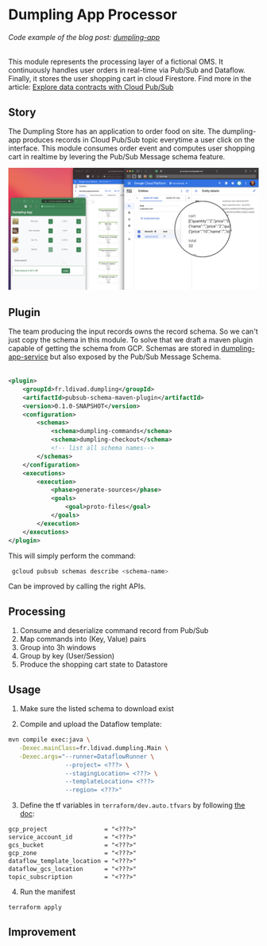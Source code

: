 # Dumpling App Processor

###### Code example of the blog post: [dumpling-app](../)

This module represents the processing layer of a fictional OMS. It continuously handles user orders
in real-time via Pub/Sub and Dataflow. Finally, it stores the user shopping cart in cloud Firestore.
Find more in the
article: [Explore data contracts with Cloud Pub/Sub](https://blog.loicmdivad.com/posts/2020/04/explore-data-contracts-with-cloud-pub-sub)

## Story

The Dumpling Store has an application to order food on site. The dumpling-app produces records in
Cloud Pub/Sub topic everytime a user click on the interface. This module consumes order event and
computes user shopping cart in realtime by levering the Pub/Sub Message schema feature.

![example](../_resources/images/shopping-cart-state-in-datastore3.png)

## Plugin

The team producing the input records owns the record schema. So we can't just copy the schema in
this module. To solve that we draft a maven plugin capable of getting the schema from GCP. Schemas
are stored in [dumpling-app-service](../dumpling-app-service/) but also exposed by the Pub/Sub
Message Schema.

```xml

<plugin>
    <groupId>fr.ldivad.dumpling</groupId>
    <artifactId>pubsub-schema-maven-plugin</artifactId>
    <version>0.1.0-SNAPSHOT</version>
    <configuration>
        <schemas>
            <schema>dumpling-commands</schema>
            <schema>dumpling-checkout</schema>
            <!-- list all schema names-->
        </schemas>
    </configuration>
    <executions>
        <execution>
            <phase>generate-sources</phase>
            <goals>
                <goal>proto-files</goal>
            </goals>
        </execution>
    </executions>
</plugin>
```

This will simply perform the command:
```bash
 gcloud pubsub schemas describe <schema-name>
```

Can be improved by calling the right APIs.

## Processing

1. Consume and deserialize command record from Pub/Sub
2. Map commands into (Key, Value) pairs
3. Group into 3h windows
4. Group by key (User/Session)
5. Produce the shopping cart state to Datastore

## Usage

1. Make sure the listed schema to download exist

2. Compile and upload the Dataflow template:
```bash
mvn compile exec:java \
   -Dexec.mainClass=fr.ldivad.dumpling.Main \
   -Dexec.args="--runner=DataflowRunner \
                --project= <???> \
                --stagingLocation= <???> \
                --templateLocation= <???>
                --region= <???>"
```

3. Define the tf variables in `terraform/dev.auto.tfvars` by following [the doc](terraform/README.md):
```hcl
gcp_project                = "<???>"
service_account_id         = "<???>"
gcs_bucket                 = "<???>"
gcp_zone                   = "<???>"
dataflow_template_location = "<???>"
dataflow_gcs_location      = "<???>"
topic_subscription         = "<???>"
```

4. Run the manifest
```bash
terraform apply
```

## Improvement
